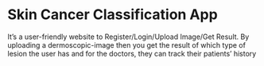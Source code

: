 # Skin Cancer Classification App

It’s a user-friendly website to Register/Login/Upload Image/Get Result.
By uploading a dermoscopic-image then you get the result of which type of lesion the user has and for the doctors, they can track their patients’ history
 
